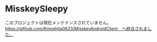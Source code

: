 # MisskeySleepy
このプロジェクトは現在メンテナンスされていません。
https://github.com/Kinoshita0623/MisskeyAndroidClient　へ統合されました。
